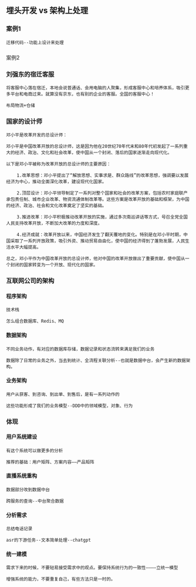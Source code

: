 ## 埋头开发 vs 架构上处理

### 案例1
    迁移代码--功能上设计来处理
### 
案例2
### 刘强东的宿迁客服
    将客服中心落在宿迁，本地会说普通话、会用电脑的人聚集，形成客服中心和培养体系，吸引更多平台和电商过来。就算没有京东，也有别的企业的客服。全国的客服中心！

    布局物流+仓储

### 国家的设计师
    邓小平是改革开发的总设计师：
```
邓小平是中国改革开放的总设计师，这是因为他在20世纪70年代末和80年代初发起了一系列重大的经济、政治、文化和社会改革，使中国从一个封闭、落后的国家逐渐走向现代化。

以下是邓小平被称为改革开放的总设计师的主要原因：

    1.改革思想：邓小平提出了“解放思想、实事求是、群众路线”的改革思想，强调要以发展经济为中心，推动全面深化改革，建设现代化国家。

    2.顶层设计：邓小平领导制定了一系列对整个国家和社会的改革方案，包括农村家庭联产承包责任制、城市企业改革、物资流通体制改革等。这些方案是改革开放的基础和框架，为中国的经济、政治、社会和文化改革奠定了坚实的基础。

    3.推进改革：邓小平积极推动改革开放的实施，通过多次南巡讲话等方式，号召全党全国人民支持改革开放，不断加大改革的力度和深度。

    4.经济成就：改革开放以来，中国经济发生了翻天覆地的变化。特别是在邓小平时期，中国采取了一系列开放政策，吸引外资、推动贸易自由化，使中国的经济得到了蓬勃发展，人民生活水平大幅提高。

总之，邓小平作为中国改革开放的总设计师，他对中国的改革开放做出了重要贡献，使中国从一个封闭的国家转变为一个开放、现代化的国家。
```

### 互联网公司的架构

#### 程序架构
    技术栈

    怎么组合数据库、Redis、MQ

#### 数据架构
    不同业务动作，有对应的数据库存储，数据记录和状态流转来满足我们的业务

    数据除了日常的业务之外，当去到统计、全流程关联分析--也就是数据中台，会产生新的数据架构。

#### 业务架构
    用户从获客、到咨询、到出单、到售后，是有一系列动作的

    这些功能形成了我们的业务模型--DDD中的领域模型，对象、行为

### 体现

#### 用户系统建设
    有这个系统可以做更多的分析

    推荐的基础：用户矩阵、方案内容——产品矩阵

#### 直播系统重构
    数据部分改到数据中台
    
    跨服务的查询--中台聚合数据

#### 分析需求
    总结电话记录

    asr的下游任务--文本简单处理--chatgpt

#### 统一建模
    需求下来的时候，不要轻易接受需求中的观点。要保持系统行为的一致性————立统一模型   

    增强系统的能力，不要重复自己，有些方法只是一时的。